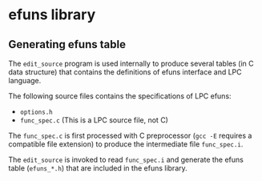 efuns library
=====

## Generating efuns table
The `edit_source` program is used internally to produce several tables (in C data structure) that contains the definitions of efuns interface and LPC language.

The following source files contains the specifications of LPC efuns:
- `options.h`
- `func_spec.c` (This is a LPC source file, not C)

The `func_spec.c` is first processed with C preprocessor (`gcc -E` requires a compatible file extension) to produce the intermediate file `func_spec.i`.

The `edit_source` is invoked to read `func_spec.i` and generate the efuns table (`efuns_*.h`) that are included in the efuns library.
